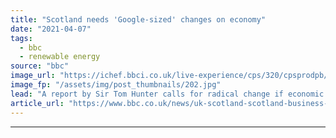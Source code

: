 ```yaml
---
title: "Scotland needs 'Google-sized' changes on economy"
date: "2021-04-07"
tags: 
  - bbc
  - renewable energy
source: "bbc"
image_url: "https://ichef.bbci.co.uk/live-experience/cps/320/cpsprodpb/71D0/production/_117863192_gettyimages-1230430999.jpg"
image_fp: "/assets/img/post_thumbnails/202.jpg"
lead: "A report by Sir Tom Hunter calls for radical change if economic growth is to match countries such as Denmark and Norway."
article_url: "https://www.bbc.co.uk/news/uk-scotland-scotland-business-56656139"
---
```


---
